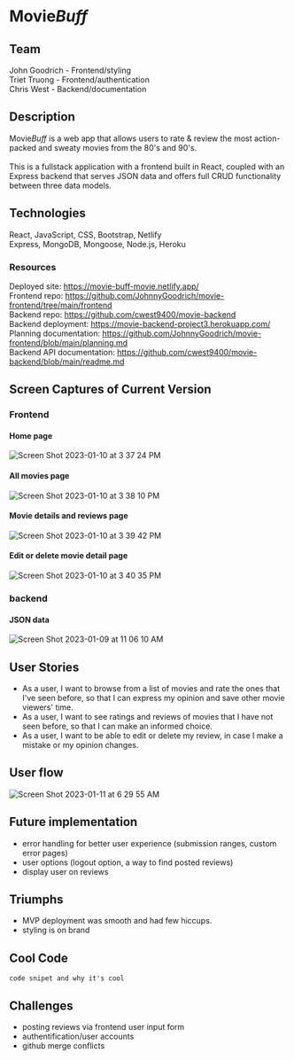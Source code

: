 # Movie*Buff*
## Team
John Goodrich - Frontend/styling<br/>
Triet Truong - Frontend/authentication<br/>
Chris West - Backend/documentation<br/>

## Description
Movie*Buff* is a web app that allows users to rate & review the most action-packed and sweaty movies from the 80's and 90's. 
<br/>
<br/>
This is a fullstack application with a frontend built in React, coupled with an Express backend that serves JSON data and offers full CRUD functionality between three data models.

## Technologies
React, JavaScript, CSS, Bootstrap, Netlify <br/>
Express, MongoDB, Mongoose, Node.js, Heroku

### Resources
Deployed site: https://movie-buff-movie.netlify.app/
<br/>
Frontend repo: https://github.com/JohnnyGoodrich/movie-frontend/tree/main/frontend
<br/>
Backend repo: https://github.com/cwest9400/movie-backend
<br/>
Backend deployment: https://movie-backend-project3.herokuapp.com/
<br/>
Planning documentation: https://github.com/JohnnyGoodrich/movie-frontend/blob/main/planning.md
<br/>
Backend API documentation: https://github.com/cwest9400/movie-backend/blob/main/readme.md

## Screen Captures of Current Version
### Frontend
#### Home page
![Screen Shot 2023-01-10 at 3 37 24 PM](https://user-images.githubusercontent.com/116116801/211792104-3a069292-5fbb-42f7-8b88-f8a5ea865bf8.png)
<br>
#### All movies page
![Screen Shot 2023-01-10 at 3 38 10 PM](https://user-images.githubusercontent.com/116116801/211792346-0b836588-7306-4001-8884-a806e056bab9.png)
<br>
#### Movie details and reviews page
![Screen Shot 2023-01-10 at 3 39 42 PM](https://user-images.githubusercontent.com/116116801/211792393-8278e202-489c-4e41-98e6-cd7cdc652e84.png)
<br>
#### Edit or delete movie detail page
![Screen Shot 2023-01-10 at 3 40 35 PM](https://user-images.githubusercontent.com/116116801/211792437-bf51b723-22cb-40bb-9f05-48b4493d284b.png)

### backend
#### JSON data
![Screen Shot 2023-01-09 at 11 06 10 AM](https://user-images.githubusercontent.com/116116801/211792058-339fff85-3e57-45c3-aa53-628c8cdfb4c9.png)

## User Stories
- As a user, I want to browse from a list of movies and rate the ones that I've seen before, so that I can express my opinion and save other movie viewers' time.
- As a user, I want to see ratings and reviews of movies that I have not seen before, so that I can make an informed choice.
- As a user, I want to be able to edit or delete my review, in case I make a mistake or my opinion changes.

## User flow
![Screen Shot 2023-01-11 at 6 29 55 AM](https://user-images.githubusercontent.com/116116801/211795413-3b58ecdf-aa30-429b-a444-f3c0bbbd5635.png)


## Future implementation
- error handling for better user experience (submission ranges, custom error pages)
- user options (logout option, a way to find posted reviews)
- display user on reviews


## Triumphs
- MVP deployment was smooth and had few hiccups.
- styling is on brand

## Cool Code
```
code snipet and why it's cool
```

## Challenges
- posting reviews via frontend user input form
- authentification/user accounts
- github merge conflicts
